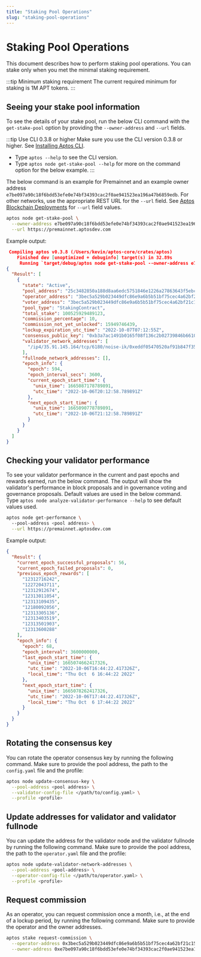 ```yaml
---
title: "Staking Pool Operations"
slug: "staking-pool-operations"
---
```


# Staking Pool Operations

This document describes how to perform staking pool operations. You can stake only when you met the minimal staking requirement. 

:::tip Minimum staking requirement
The current required minimum for staking is 1M APT tokens.
:::

## Seeing your stake pool information

To see the details of your stake pool, run the below CLI command with the `get-stake-pool` option by providing the `--owner-address` and `--url` fields. 

:::tip Use CLI 0.3.8 or higher
Make sure you use the CLI version 0.3.8 or higher. See [Installing Aptos CLI](/cli-tools/aptos-cli-tool/install-aptos-cli.md).
- Type `aptos --help` to see the CLI version.
- Type `aptos node get-stake-pool --help` for more on the command option for the below example.
:::

The below command is an example for Premainnet and an example owner address `e7be097a90c18f6bdd53efe0e74bf34393cac2f0ae941523ea196a47b6859edb`. For other networks, use the appropriate REST URL for the `--url` field. See [Aptos Blockchain Deployments](/nodes/aptos-deployments) for `--url` field values. 

```bash
aptos node get-stake-pool \
  --owner-address e7be097a90c18f6bdd53efe0e74bf34393cac2f0ae941523ea196a47b6859edb \
  --url https://premainnet.aptosdev.com
```

Example output:

```json
 Compiling aptos v0.3.8 (/Users/kevin/aptos-core/crates/aptos)
    Finished dev [unoptimized + debuginfo] target(s) in 32.89s
     Running `target/debug/aptos node get-stake-pool --owner-address e7be097a90c18f6bdd53efe0e74bf34393cac2f0ae941523ea196a47b6859edb`
{
  "Result": [
    {
      "state": "Active",
      "pool_address": "25c3482850a188d8aa6edc5751846e1226a27863643f5ebc52be4f7d822264e3",
      "operator_address": "3bec5a529b023449dfc86e9a6b5b51bf75cec4a62bf21c15bbbef08a75f7038f",
      "voter_address": "3bec5a529b023449dfc86e9a6b5b51bf75cec4a62bf21c15bbbef08a75f7038f",
      "pool_type": "StakingContract",
      "total_stake": 100525929489123,
      "commission_percentage": 10,
      "commission_not_yet_unlocked": 15949746439,
      "lockup_expiration_utc_time": "2022-10-07T07:12:55Z",
      "consensus_public_key": "0xb3a7ac1491b0165f08f136c2b02739846b6610084984d5298c2983c4f8e5553284bffca2e3fe2b99167da82717501732",
      "validator_network_addresses": [
        "/ip4/35.91.145.164/tcp/6180/noise-ik/0xeddf05470520af91b847f353dd804a04399e1213d130a4260e813527f2c49262/handshake/0"
      ],
      "fullnode_network_addresses": [],
      "epoch_info": {
        "epoch": 594,
        "epoch_interval_secs": 3600,
        "current_epoch_start_time": {
          "unix_time": 1665087178789891,
          "utc_time": "2022-10-06T20:12:58.789891Z"
        },
        "next_epoch_start_time": {
          "unix_time": 1665090778789891,
          "utc_time": "2022-10-06T21:12:58.789891Z"
        }
      }
    }
  ]
}
```

## Checking your validator performance

To see your validator performance in the current and past epochs and rewards earned, run the below command. The output will show the validator's performance in block proposals and in governance voting and governance proposals. Default values are used in the below command. Type `aptos node analyze-validator-performance --help` to see default values used.

```bash
aptos node get-performance \ 
  --pool-address <pool address> \
  --url https://premainnet.aptosdev.com
```

Example output:

```json
{
  "Result": {
    "current_epoch_successful_proposals": 56,
    "current_epoch_failed_proposals": 0,
    "previous_epoch_rewards": [
      "12312716242",
      "12272043711",
      "12312912674",
      "12313011054",
      "12313109435",
      "12180092056",
      "12313305136",
      "12313403519",
      "12313501903",
      "12313600288"
    ],
    "epoch_info": {
      "epoch": 68,
      "epoch_interval": 3600000000,
      "last_epoch_start_time": {
        "unix_time": 1665074662417326,
        "utc_time": "2022-10-06T16:44:22.417326Z",
        "local_time": "Thu Oct  6 16:44:22 2022"
      },
      "next_epoch_start_time": {
        "unix_time": 1665078262417326,
        "utc_time": "2022-10-06T17:44:22.417326Z",
        "local_time": "Thu Oct  6 17:44:22 2022"
      }
    }
  }
}
```

## Rotating the consensus key

You can rotate the operator consensus key by running the following command. Make sure to provide the pool address, the path to the `config.yaml` file and the profile:

```bash
aptos node update-consensus-key \
  --pool-address <pool address> \
  --validator-config-file </path/to/config.yaml> \
  --profile <profile>
  ```

## Update addresses for validator and validator fullnode 

You can update the address for the validator node and the validator fullnode by running the following command. Make sure to provide the pool address, the path to the `operator.yaml` file and the profile:

```bash
aptos node update-validator-network-addresses \
  --pool-address <pool-address> \
  --operator-config-file </path/to/operator.yaml> \
  --profile <profile>
  ```

## Request commission

As an operator, you can request commission once a month, i.e., at the end of a lockup period, by running the following command. Make sure to provide the operator and the owner addresses.

```bash
aptos stake request-commission \
  --operator-address 0x3bec5a529b023449dfc86e9a6b5b51bf75cec4a62bf21c15bbbef08a75f7038f \
  --owner-address 0xe7be097a90c18f6bdd53efe0e74bf34393cac2f0ae941523ea196a47b6859edb
```
